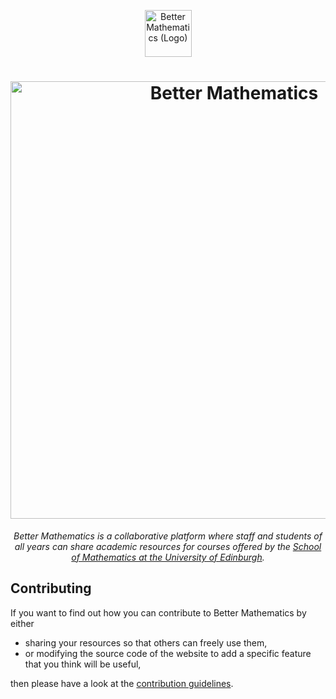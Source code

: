 <p align="center">
  <img src="/static/img/puzzle.png" width="75px" alt="Better Mathematics (Logo)">
  <h1 align="center">
    <img src="/static/img/bettermath-title.png" width="700px" alt="Better Mathematics">
  </h1>
</p>

<p align="center">
  <em>Better Mathematics is a collaborative platform where staff and students of all years can share academic resources for courses offered by the <a href="https://www.maths.ed.ac.uk/school-of-mathematics">School of Mathematics at the University of Edinburgh</a>.</em>
</p>

## Contributing

If you want to find out how you can contribute to Better Mathematics by either

- sharing your resources so that others can freely use them,
- or modifying the source code of the website to add a specific feature that you think will be useful,

then please have a look at the [contribution guidelines](/CONTRIBUTING.md).